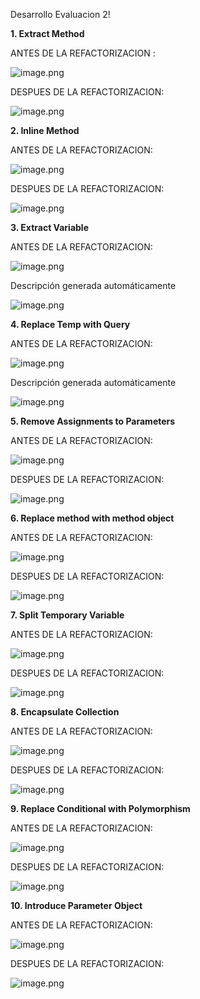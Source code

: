  Desarrollo Evaluacion 2!

**1. Extract Method**

ANTES DE LA REFACTORIZACION :

![image.png](https://i.postimg.cc/ryBXzRLy/image.png)

DESPUES DE LA REFACTORIZACION:

![image.png](https://i.postimg.cc/bJFPmmM1/image.png)


**2. Inline Method**

ANTES DE LA REFACTORIZACION:

![image.png](https://i.postimg.cc/SKnbJ6js/image.png)


DESPUES DE LA REFACTORIZACION:

![image.png](https://i.postimg.cc/mZ8j608v/image.png)


**3. Extract Variable**

ANTES DE LA REFACTORIZACION:

![image.png](https://i.postimg.cc/6Qfn4vPk/image.png)


Descripción generada automáticamente

![image.png](https://i.postimg.cc/yd5hXSmv/image.png)

**4. Replace Temp with Query**


ANTES DE LA REFACTORIZACION:

![image.png](https://i.postimg.cc/251Vd90N/image.png)


Descripción generada automáticamente

![image.png](https://i.postimg.cc/kMsq4FyQ/image.png)



**5. Remove Assignments to Parameters**

ANTES DE LA REFACTORIZACION:

![image.png](https://i.postimg.cc/qBNHJVzT/image.png)


DESPUES DE LA REFACTORIZACION:

![image.png](https://i.postimg.cc/PxccpJPk/image.png)



**6. Replace  method with  method  object**

ANTES DE LA REFACTORIZACION:

![image.png](https://i.postimg.cc/ydP28SRB/image.png)

DESPUES DE LA REFACTORIZACION:

![image.png](https://i.postimg.cc/JzM6Gh1z/image.png)


**7.  Split Temporary Variable**


ANTES DE LA REFACTORIZACION:

![image.png](https://i.postimg.cc/qRVCvNTm/image.png)


DESPUES DE LA REFACTORIZACION:


![image.png](https://i.postimg.cc/gknc1Y9r/image.png)



**8. Encapsulate Collection**

ANTES DE LA REFACTORIZACION:

![image.png](https://i.postimg.cc/XvZz0zjf/image.png)


DESPUES DE LA REFACTORIZACION:

![image.png](https://i.postimg.cc/3R5nQrbh/image.png)



**9. Replace Conditional with Polymorphism**


ANTES DE LA REFACTORIZACION:

![image.png](https://i.postimg.cc/rmjWZqBQ/image.png)


DESPUES DE LA REFACTORIZACION:

![image.png](https://i.postimg.cc/bvjtzG8m/image.png)


**10. Introduce Parameter Object**


ANTES DE LA REFACTORIZACION:

![image.png](https://i.postimg.cc/rwgDLfnw/image.png)


DESPUES DE LA REFACTORIZACION:

![image.png](https://i.postimg.cc/tgZpmk8f/image.png)
